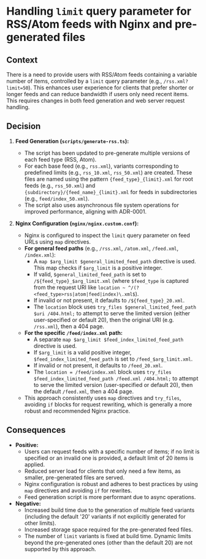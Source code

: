 # Handling `limit` query parameter for RSS/Atom feeds with Nginx and pre-generated files

## Context

There is a need to provide users with RSS/Atom feeds containing a variable number of items, controlled by a `limit` query parameter (e.g., `/rss.xml?limit=50`). This enhances user experience for clients that prefer shorter or longer feeds and can reduce bandwidth if users only need recent items. This requires changes in both feed generation and web server request handling.

## Decision

1.  **Feed Generation (`scripts/generate-rss.ts`):**

    - The script has been updated to pre-generate multiple versions of each feed type (RSS, Atom).
    - For each base feed (e.g., `rss.xml`), variants corresponding to predefined limits (e.g., `rss_10.xml`, `rss_50.xml`) are created. These files are named using the pattern `{feed_type}_{limit}.xml` for root feeds (e.g., `rss_50.xml`) and `{subdirectory}/{feed_name}_{limit}.xml` for feeds in subdirectories (e.g., `feed/index_50.xml`).
    - The script also uses asynchronous file system operations for improved performance, aligning with ADR-0001.

2.  **Nginx Configuration (`nginx/nginx.custom.conf`):**
    - Nginx is configured to inspect the `limit` query parameter on feed URLs using `map` directives.
    - **For general feed paths** (e.g., `/rss.xml`, `/atom.xml`, `/feed.xml`, `/index.xml`):
      - A `map $arg_limit $general_limited_feed_path` directive is used. This map checks if `$arg_limit` is a positive integer.
      - If valid, `$general_limited_feed_path` is set to `/${feed_type}_$arg_limit.xml` (where `$feed_type` is captured from the request URI like `location ~ ^/(?<feed_type>rss|atom|feed|index)\.xml$`).
      - If invalid or not present, it defaults to `/${feed_type}_20.xml`.
      - The `location` block uses `try_files $general_limited_feed_path $uri /404.html;` to attempt to serve the limited version (either user-specified or default 20), then the original URI (e.g. `/rss.xml`), then a 404 page.
    - **For the specific `/feed/index.xml` path:**
      - A separate `map $arg_limit $feed_index_limited_feed_path` directive is used.
      - If `$arg_limit` is a valid positive integer, `$feed_index_limited_feed_path` is set to `/feed_$arg_limit.xml`.
      - If invalid or not present, it defaults to `/feed_20.xml`.
      - The `location = /feed/index.xml` block uses `try_files $feed_index_limited_feed_path /feed.xml /404.html;` to attempt to serve the limited version (user-specified or default 20), then the default `/feed.xml`, then a 404 page.
    - This approach consistently uses `map` directives and `try_files`, avoiding `if` blocks for request rewriting, which is generally a more robust and recommended Nginx practice.

## Consequences

- **Positive:**
  - Users can request feeds with a specific number of items; if no limit is specified or an invalid one is provided, a default limit of 20 items is applied.
  - Reduced server load for clients that only need a few items, as smaller, pre-generated files are served.
  - Nginx configuration is robust and adheres to best practices by using `map` directives and avoiding `if` for rewrites.
  - Feed generation script is more performant due to async operations.
- **Negative:**
  - Increased build time due to the generation of multiple feed variants (including the default '20' variants if not explicitly generated for other limits).
  - Increased storage space required for the pre-generated feed files.
  - The number of `limit` variants is fixed at build time. Dynamic limits beyond the pre-generated ones (other than the default 20) are not supported by this approach.
